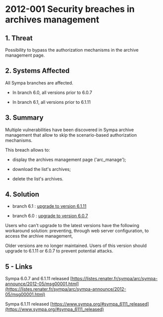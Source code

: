 2012-001 Security breaches in archives management
=================================================

1\. Threat
----------

Possibility to bypass the authorization mechanisms in the archive management page.

2\. Systems Affected
-------------------

All Sympa branches are affected.

  - In branch 6.0, all versions prior to 6.0.7

  - In branch 6.1, all versions prior to 6.1.11

3\. Summary
-----------

Multiple vulnerabilities have been discovered in Sympa archive management that allow to skip the scenario-based authorization mechanisms.

This breach allows to:

  - display the archives management page ('arc\_manage');

  - download the list's archives;

  - delete the list's archives.

4\. Solution
------------

  - branch 6.1 : [upgrade to version 6.1.11](http://www.sympa.org/distribution/sympa-6.1.11.tar.gz)

  - branch 6.0 : [upgrade to version 6.0.7](http://www.sympa.org/distribution/sympa-6.0.7.tar.gz)

Users who can't upgrade to the latest versions have the following workaround solution: preventing, through web server configuration, to access the archive management,

Older versions are no longer maintained. Users of this version should upgrade to 6.1.11 or 6.0.7 to prevent potential attacks.

5 - Links
---------

Sympa 6.0.7 and 6.1.11 released [https://listes.renater.fr/sympa/arc/sympa-announce/2012-05/msg00001.html](https://listes.renater.fr/sympa/arc/sympa-announce/2012-05/msg00001.html)

Sympa 6.1.11 released [https://www.sympa.org/#sympa_6111_released](https://www.sympa.org/#sympa_6111_released)
